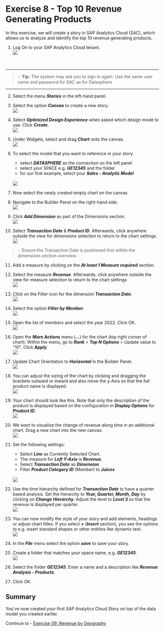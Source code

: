 # Exercise 8 - Top 10 Revenue Generating Products

In this exercise, we will create a story in SAP Analytics Cloud (SAC), which allows us to analyze and identify the top 10 revenue generating products.

1. Log On to your SAP Analytics Cloud tenant.
<br>![](images/00_00_0221.png) 
<br>

---

>:bulb: **Tip:** The system may ask you to sign in again. Use the same user name and password for SAC as for Datasphere.

---

2. Select the menu ***Stories*** in the left-hand panel.

3. Select the option ***Canvas*** to create a new story.
<br>![](images/00_00_0201.png) 

4. Select ***Optimized Design Experience*** when asked which design mode to use. Click ***Create***.
<br>![](images/00_00_0222.png) 

5. Under Widgets, select and drag ***Chart*** onto the canvas.
<br>![](images/00_00_0204.png)

6. To select the model that you want to reference in your story<br><ul><li>select ***DATASPHERE*** as the connection on the left panel</li><li>select your SPACE e.g. ***GE12345*** and the folder</li><li>for our first example, select your ***Sales - Analytic Model***</li></ul>
<br>![](images/00_00_0205.png)

7. Now select the newly created empty chart on the canvas.

8. Navigate to the Builder Panel on the right-hand side.
<br>![](images/00_00_0203.png) 


9. Click ***Add Dimension*** as part of the Dimensions section.
<br>![](images/00_00_0209.png) 

10. Select ***Transaction Date*** & ***Product ID***. Afterwards, click anywhere outside the view for dimensions selection to return to the chart settings.
<br>![](images/00_00_0202.png)
>:bulb: Ensure the Transaction Date is positioned first within the dimensions section overview.  

11. Add a measure by clicking on the ***At least 1 Measure required*** section.

12. Select the measure ***Revenue***. Afterwards, click anywhere outside the view for measure selection to return to the chart settings
<br>![](images/00_00_0210.png)

13. Click on the Filter icon for the dimension ***Transaction Date***. 
<br>![](images/00_00_0206.png) 

14. Select the option ***Filter by Member***.
<br>![](images/00_00_0215.png) 

15. Open the list of members and select the year 2022. Click OK.
<br>![](images/00_00_0216_2.png)

16. Open the ***More Actions*** menu (***...***) for the chart (top right corner of chart). Within the menu, go to ***Rank*** > ***Top N Options*** > Update value to "10". Click ***Apply***.
<br>![](images/00_00_0220.png)

17. Update Chart Orientation to ***Horizontal*** in the Builder Panel.
<br>![](images/00_00_0226.png)

18. You can adjust the sizing of the chart by clicking and dragging the brackets outward or inward and also move the y-Axis so that the full product name is displayed.
<br>![](images/00_00_0223.png)

19. Your chart should look like this. Note that only the description of the product is displayed based on the configuration in ***Display Options*** for ***Product ID***.
<br>![](images/00_00_0225.png) 

20. We want to visualize the change of revenue along time in an additional chart. Drag a new chart into the new canvas.
<br>![](images/00_00_0228.png) 

21. Set the following settings:<br> <ul><li>Select ***Line*** as Currently Selected Chart.</li><li>The measure for ***Left Y-Axis*** is ***Revenue***.</li><li>Select ***Transaction Date*** as ***Dimension***</li><li>Filter ***Product Category ID*** (Member) to ***Juices***</li></ul>
<br>![](images/00_00_0229.png) 

22. Use the time hierarchy defined for ***Transaction Date*** to have a quarter based analysis. Set the hierarchy to ***Year, Quarter, Month, Day*** by clicking on ***Change Hierarchy***. Adjust the level to ***Level 3*** so that the revenue is displayed per quarter.
<br>![](images/00_00_0232.png) 

23. You can now modify the style of your story and add elements, headings or adjust chart titles. If you select ***+*** (***Insert*** section), you see the options to e.g. insert standard shapes or other entities like dynamic text.
<br>![](images/00_00_0233.png) 

24. In the ***File*** menu select the option ***save*** to save your story.

25. Create a folder that matches your space name,  e.g. ***GE12345***.
<br>![](images/00_00_0224.png) 

26. Select the folder ***GE12345***. Enter a name and a description like ***Revenue Analysis - Products***.

27. Click OK.

## Summary

You've now created your first SAP Analytics Cloud Story on top of the data model you created earlier. 

Continue to - [Exercise 09: Revenue by Geography ](../ex09/README.md)

